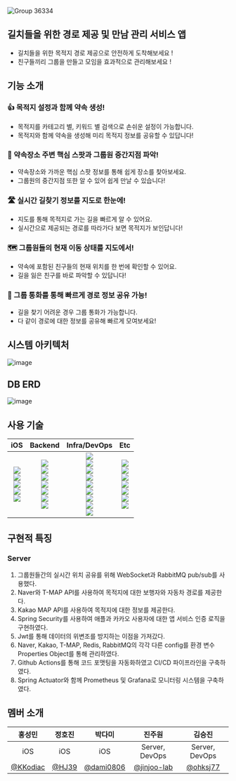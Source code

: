 ![Group 36334](https://github.com/HongDam-org/TWTW/assets/89020004/4ce8b3d0-711f-4b95-ae4d-c494b0c173a4)

## 길치들을 위한 경로 제공 및 만남 관리 서비스 앱

- 길치들을 위한 목적지 경로 제공으로 안전하게 도착해보세요 !
- 친구들끼리 그룹을 만들고 모임을 효과적으로 관리해보세요 !

## 기능 소개

### 👍 목적지 설정과 함께 약속 생성!

- 목적지를 카테고리 별, 키워드 별 검색으로 손쉬운 설정이 가능합니다.
- 목적지와 함께 약속을 생성해 미리 목적지 정보를 공유할 수 있답니다!

### 🎯 약속장소 주변 핵심 스팟과 그룹원 중간지점 파악!

- 약속장소와 가까운 핵심 스팟 정보를 통해 쉽게 장소를 찾아보세요.
- 그룹원의 중간지점 또한 알 수 있어 쉽게 만날 수 있습니다!

### 🛣️ 실시간 길찾기 정보를 지도로 한눈에!

- 지도를 통해 목적지로 가는 길을 빠르게 알 수 있어요.
- 실시간으로 제공되는 경로를 따라가다 보면 목적지가 보인답니다!

### 🗺️ 그룹원들의 현재 이동 상태를 지도에서!

- 약속에 포함된 친구들의 현재 위치를 한 번에 확인할 수 있어요.
- 길을 잃은 친구를 바로 파악할 수 있답니다!

### 📱 그룹 통화를 통해 빠르게 경로 정보 공유 가능!

- 길을 찾기 어려운 경우 그룹 통화가 가능합니다.
- 다 같이 경로에 대한 정보를 공유해 빠르게 모여보세요!


## 시스템 아키텍처
![image](https://github.com/HongDam-org/TWTW/assets/89020004/78a9647d-dff8-4f85-a368-6bd03f5ffdc6)

## DB ERD
![image](https://github.com/HongDam-org/TWTW/assets/89020004/7fafa2f5-fdaf-4010-a788-d21729ac20d7)

## 사용 기술
|iOS|Backend|Infra/DevOps|Etc|
|:---:|:---:|:---:|:---:|
|<img src="https://img.shields.io/badge/swift-F05138?style=for-the-badge&logo=Swift&logoColor=white"><br><img src="https://img.shields.io/badge/rxswift-F1007E?style=for-the-badge"><br><img src="https://img.shields.io/badge/rxcocoa-F1007E?style=for-the-badge"><br><img src="https://img.shields.io/badge/uikit-2396F3?style=for-the-badge&logo=uikit&logoColor=white"><br><img src="https://img.shields.io/badge/alamofire-F40D12?style=for-the-badge">|<img src="https://img.shields.io/badge/java-007396?style=for-the-badge&logo=OpenJDK&logoColor=white"><br><img src="https://img.shields.io/badge/springboot-6DB33F?style=for-the-badge&logo=springboot&logoColor=white"><br><img src="https://img.shields.io/badge/springsecurity-6DB33F?style=for-the-badge&logo=springsecurity&logoColor=white"> <br><img src="https://img.shields.io/badge/hibernate-59666C?style=for-the-badge&logo=hibernate&logoColor=white"> <br> <img src="https://img.shields.io/badge/MySQL-4479A1?style=for-the-badge&logo=MySQL&logoColor=white"><br><img src="https://img.shields.io/badge/junit5-25A162?style=for-the-badge&logo=junit5&logoColor=white"><br><img src="https://img.shields.io/badge/stomp-010101?style=for-the-badge">|<img src="https://img.shields.io/badge/amazons3-569A31?style=for-the-badge&logo=amazons3&logoColor=white"><br><img src="https://img.shields.io/badge/amazonec2-FF9900?style=for-the-badge&logo=amazonec2&logoColor=white"><br><img src="https://img.shields.io/badge/nginx-009639?style=for-the-badge&logo=nginx&logoColor=white"><br><img src="https://img.shields.io/badge/redis-DC382D?style=for-the-badge&logo=redis&logoColor=white"><br><img src="https://img.shields.io/badge/rabbitmq-FF6600?style=for-the-badge&logo=rabbitmq&logoColor=white"><br><img src="https://img.shields.io/badge/docker-2496ED?style=for-the-badge&logo=docker&logoColor=white"><br><img src="https://img.shields.io/badge/githubactions-2088FF?style=for-the-badge&logo=githubactions&logoColor=white"><br><img src="https://img.shields.io/badge/prometheus-E6522C?style=for-the-badge&logo=prometheus&logoColor=white"><br><img src="https://img.shields.io/badge/grafana-F46800?style=for-the-badge&logo=grafana&logoColor=white">|<img src="https://img.shields.io/badge/apple_login-000000?style=for-the-badge&logo=apple&logoColor=white"><br><img src="https://img.shields.io/badge/KAKAO_MAP_SDK_V2-FFCD00?style=for-the-badge&logo=kakao&logoColor=white"><br><img src="https://img.shields.io/badge/RX_KAKAO_OAUTH-FFCD00?style=for-the-badge&logo=kakao&logoColor=white"><br><img src="https://img.shields.io/badge/core_location-68BC71?style=for-the-badge"><br><img src="https://img.shields.io/badge/kakao_api-FFCD00?style=for-the-badge&logo=kakao&logoColor=white"><br><img src="https://img.shields.io/badge/tmap_api-D40E14?style=for-the-badge&logo=tvtime&logoColor=white"><br><img src="https://img.shields.io/badge/naver_api-03C75A?style=for-the-badge&logo=naver&logoColor=white">|


## 구현적 특징

### Server
1. 그룹원들간의 실시간 위치 공유를 위해 WebSocket과 RabbitMQ pub/sub를 사용했다.
2. Naver와 T-MAP API를 사용하여 목적지에 대한 보행자와 자동차 경로를 제공한다.
3. Kakao MAP API를 사용하여 목적지에 대한 정보를 제공한다.
4. Spring Security를 사용하여 애플과 카카오 사용자에 대한 앱 서비스 인증 로직을 구현하였다.
5. Jwt를 통해 데이터의 위변조를 방지하는 이점을 가져갔다.
6. Naver, Kakao, T-MAP, Redis, RabbitMQ의 각각 다른 config를 환경 변수 Properties Object를 통해 관리하였다.
7. Github Actions를 통해 코드 포맷팅을 자동화하였고 CI/CD 파이프라인을 구축하였다.
8. Spring Actuator와 함께 Prometheus 및 Grafana로 모니터링 시스템을 구축하였다.

## 멤버 소개
|홍성민|정호진|박다미|진주원|김승진|
|:----:|:----:|:----:|:----:|:----:|
|iOS|iOS|iOS|Server, DevOps|Server, DevOps|
|[@KKodiac](https://github.com/KKodiac)|[@HJ39](https://github.com/HJ39)|[@dami0806](https://github.com/dami0806)|[@jinjoo-lab](https://github.com/jinjoo-lab)|[@ohksj77](https://github.com/ohksj77)|

